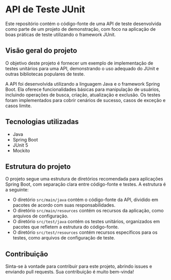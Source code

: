 # API de Teste JUnit

Este repositório contém o código-fonte de uma API de teste desenvolvida como parte de um projeto de demonstração, com foco na aplicação de boas práticas de teste utilizando o framework JUnit.

## Visão geral do projeto

O objetivo deste projeto é fornecer um exemplo de implementação de testes unitários para uma API, demonstrando o uso adequado do JUnit e outras bibliotecas populares de teste.

A API foi desenvolvida utilizando a linguagem Java e o framework Spring Boot. Ela oferece funcionalidades básicas para manipulação de usuários, incluindo operações de busca, criação, atualização e exclusão. Os testes foram implementados para cobrir cenários de sucesso, casos de exceção e casos limite.

## Tecnologias utilizadas

- Java
- Spring Boot
- JUnit 5
- Mockito

## Estrutura do projeto

O projeto segue uma estrutura de diretórios recomendada para aplicações Spring Boot, com separação clara entre código-fonte e testes. A estrutura é a seguinte:

- O diretório `src/main/java` contém o código-fonte da API, dividido em pacotes de acordo com suas responsabilidades.
- O diretório `src/main/resources` contém os recursos da aplicação, como arquivos de configuração.
- O diretório `src/test/java` contém os testes unitários, organizados em pacotes que refletem a estrutura do código-fonte.
- O diretório `src/test/resources` contém recursos específicos para os testes, como arquivos de configuração de teste.

## Contribuição

Sinta-se à vontade para contribuir para este projeto, abrindo issues e enviando pull requests. Sua contribuição é muito bem-vinda!
